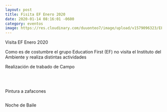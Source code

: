 ```yaml
---
layout: post
title: Fisita EF Enero 2020
date: 2020-01-14 08:16:01 -0600
category: eventos
image: https://res.cloudinary.com/duuonteo7/image/upload/v1579096323/EF%20enero%202020/WhatsApp_Image_2020-01-12_at_11.54.04_AM.jpg
---
```

<html>
<head>
	
</head>
<body>
<p>Visita EF Enero 2020</p>

<p>Como es de costumbre el grupo <span>Education First (EF) no visita el Instituto del Ambiente y realiza distintas actividades</span></p>

<p><span>Realizaci&oacute;n de trabado de Campo<br />
<br />
<img alt="" src="https://res.cloudinary.com/duuonteo7/image/upload/v1579096350/EF%20enero%202020/WhatsApp_Image_2020-01-13_at_4.35.34_PM.jpg" /></span></p>

<p><span><img alt="" src="https://res.cloudinary.com/duuonteo7/image/upload/v1579096338/EF%20enero%202020/WhatsApp_Image_2020-01-13_at_4.35.32_PM_1.jpg" /></span><br />
&nbsp;</p>

<p>Pintura a zafacones</p>

<p><img alt="" src="https://res.cloudinary.com/duuonteo7/image/upload/v1579096323/EF%20enero%202020/WhatsApp_Image_2020-01-12_at_11.54.04_AM.jpg" /></p>

<p>Noche de Baile</p>

<p><img alt="" src="https://res.cloudinary.com/duuonteo7/image/upload/v1579096300/EF%20enero%202020/WhatsApp_Image_2020-01-11_at_9.46.53_PM.jpg" /></p>

<p>&nbsp;</p>

<p>&nbsp;</p>
</body>
</html>

